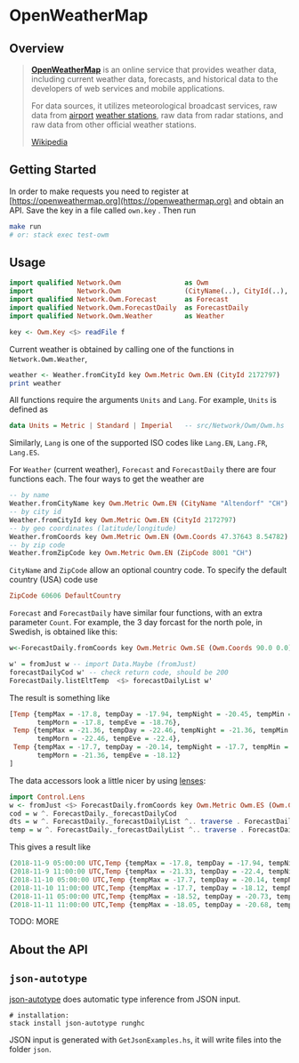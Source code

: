 # OpenWeatherMap #

## Overview

> **[OpenWeatherMap](https://openweathermap.org)** is an online service that provides weather data, including current weather data, forecasts, and historical data to the developers of web services and mobile applications. 
>
> For data sources, it utilizes meteorological broadcast services, raw data from [airport](https://en.wikipedia.org/wiki/Airport) [weather stations](https://en.wikipedia.org/wiki/Weather_station), raw data from radar stations, and raw data from other official weather stations. 
>
> [Wikipedia](https://en.wikipedia.org/wiki/OpenWeatherMap)

## Getting Started

In order to make requests you need to register at [https://openweathermap.org](https://openweathermap.org)  and obtain an API. Save the key in a file called `own.key` . Then run

```bash
make run	
# or: stack exec test-owm
```

## Usage

```haskell
import qualified Network.Owm                as Owm
import           Network.Owm                (CityName(..), CityId(..), Coords(..),                     												CountryCode, ZipCode(..), Count(..))
import qualified Network.Owm.Forecast       as Forecast
import qualified Network.Owm.ForecastDaily  as ForecastDaily
import qualified Network.Owm.Weather        as Weather

```

```haskell
key <- Owm.Key <$> readFile f
```

Current weather is obtained by calling one of the functions in `Network.Owm.Weather`,

```haskell
weather <- Weather.fromCityId key Owm.Metric Owm.EN (CityId 2172797)
print weather
```

All functions require the arguments `Units` and `Lang`. For example, `Units` is defined as

```haskell
data Units = Metric | Standard | Imperial	-- src/Network/Owm/Owm.hs
```

Similarly, `Lang` is one of the supported ISO codes like `Lang.EN`, `Lang.FR`, `Lang.ES`.

For `Weather` (current weather), `Forecast` and `ForecastDaily` there are four functions each. The four ways to get the weather are

```haskell
-- by name
Weather.fromCityName key Owm.Metric Owm.EN (CityName "Altendorf" "CH") 
-- by city id
Weather.fromCityId key Owm.Metric Owm.EN (CityId 2172797)
-- by geo coordinates (latitude/longitude)
Weather.fromCoords key Owm.Metric Owm.EN (Owm.Coords 47.37643 8.54782)
-- by zip code
Weather.fromZipCode key Owm.Metric Owm.EN (ZipCode 8001 "CH")
```

`CityName` and `ZipCode` allow an optional country code. To specify the default country (USA) code use

```haskell
ZipCode 60606 DefaultCountry
```

`Forecast` and `ForecastDaily` have similar four functions, with an extra parameter `Count`. For example, the 3 day forcast for the north pole, in Swedish, is obtained like this:

```haskell
w<-ForecastDaily.fromCoords key Owm.Metric Owm.SE (Owm.Coords 90.0 0.0) (Count 3)
```

```haskell
w' = fromJust w	-- import Data.Maybe (fromJust)
forecastDailyCod w'	-- check return code, should be 200
ForecastDaily.listEltTemp  <$> forecastDailyList w'
```

The result is something like

```haskell
[Temp {tempMax = -17.8, tempDay = -17.94, tempNight = -20.45, tempMin = -20.45, 
       tempMorn = -17.8, tempEve = -18.76},
 Temp {tempMax = -21.36, tempDay = -22.46, tempNight = -21.36, tempMin = -22.46, 
       tempMorn = -22.46, tempEve = -22.4},
 Temp {tempMax = -17.7, tempDay = -20.14, tempNight = -17.7, tempMin = -21.36, 
       tempMorn = -21.36, tempEve = -18.12}
]
```

The data accessors look a little nicer by using [lenses](https://hackage.haskell.org/package/lens):

```Haskell
import Control.Lens
w <- fromJust <$> ForecastDaily.fromCoords key Owm.Metric Owm.ES (Owm.Coords 90.0 180.0) (Count 6)	-- 6 12h intervals
cod = w ^. ForecastDaily._forecastDailyCod
dts = w ^. ForecastDaily._forecastDailyList ^.. traverse . ForecastDaily._listEltDt
temp = w ^. ForecastDaily._forecastDailyList ^.. traverse . ForecastDaily._listEltTemp
```

This gives a result like

```haskell
(2018-11-9 05:00:00 UTC,Temp {tempMax = -17.8, tempDay = -17.94, tempNight = -20.45, tempMin = -20.45, tempMorn = -17.8, tempEve = -18.76})
(2018-11-9 11:00:00 UTC,Temp {tempMax = -21.33, tempDay = -22.4, tempNight = -21.33, tempMin = -22.4, tempMorn = -22.4, tempEve = -22.35})
(2018-11-10 05:00:00 UTC,Temp {tempMax = -17.7, tempDay = -20.14, tempNight = -17.7, tempMin = -21.33, tempMorn = -21.33, tempEve = -18.12})
(2018-11-10 11:00:00 UTC,Temp {tempMax = -17.7, tempDay = -18.12, tempNight = -18.52, tempMin = -20.14, tempMorn = -20.14, tempEve = -17.7})
(2018-11-11 05:00:00 UTC,Temp {tempMax = -18.52, tempDay = -20.73, tempNight = -19.17, tempMin = -20.73, tempMorn = -18.52, tempEve = -20.68})
(2018-11-11 11:00:00 UTC,Temp {tempMax = -18.05, tempDay = -20.68, tempNight = -18.05, tempMin = -20.73, tempMorn = -20.73, tempEve = -19.17})
```

TODO: MORE

## About the API

## `json-autotype`

[json-autotype](https://github.com/mgajda/json-autotype) does automatic type inference from JSON input.

```
# installation: 
stack install json-autotype runghc
```

JSON input is generated with `GetJsonExamples.hs`, it will write files into the folder `json`.